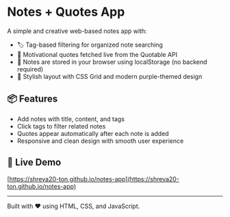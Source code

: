 # Notes + Quotes App

A simple and creative web-based notes app with:

- 🏷️ Tag-based filtering for organized note searching
- 💬 Motivational quotes fetched live from the Quotable API
- 💾 Notes are stored in your browser using localStorage (no backend required)
- 🎨 Stylish layout with CSS Grid and modern purple-themed design

## 📦 Features
- Add notes with title, content, and tags
- Click tags to filter related notes
- Quotes appear automatically after each note is added
- Responsive and clean design with smooth user experience

## 🚀 Live Demo
[https://shreya20-ton.github.io/notes-app](https://shreya20-ton.github.io/notes-app)

---
Built with ❤️ using HTML, CSS, and JavaScript.
